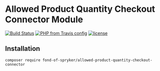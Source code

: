 # Allowed Product Quantity Checkout Connector Module
[![Build Status](https://travis-ci.org/fond-of/spryker-allowed-product-quantity-checkout-connector.svg?branch=master)](https://travis-ci.org/fond-of/spryker-allowed-product-quantity-checkout-connector)
[![PHP from Travis config](https://img.shields.io/travis/php-v/symfony/symfony.svg)](https://php.net/)
[![license](https://img.shields.io/github/license/mashape/apistatus.svg)](https://packagist.org/packages/fond-of-spryker/allowed-product-quantity-checkout-connector)

## Installation

```
composer require fond-of-spryker/allowed-product-quantity-checkout-connector
```

